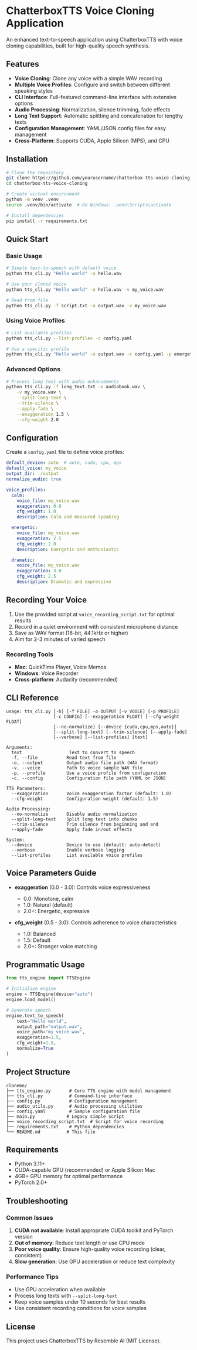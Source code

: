 # ChatterboxTTS Voice Cloning Application

An enhanced text-to-speech application using ChatterboxTTS with voice cloning capabilities, built for high-quality speech synthesis.

## Features

- **Voice Cloning**: Clone any voice with a simple WAV recording
- **Multiple Voice Profiles**: Configure and switch between different speaking styles
- **CLI Interface**: Full-featured command-line interface with extensive options
- **Audio Processing**: Normalization, silence trimming, fade effects
- **Long Text Support**: Automatic splitting and concatenation for lengthy texts
- **Configuration Management**: YAML/JSON config files for easy management
- **Cross-Platform**: Supports CUDA, Apple Silicon (MPS), and CPU

## Installation

```bash
# Clone the repository
git clone https://github.com/yourusername/chatterbox-tts-voice-cloning.git
cd chatterbox-tts-voice-cloning

# Create virtual environment
python -m venv .venv
source .venv/bin/activate  # On Windows: .venv\Scripts\activate

# Install dependencies
pip install -r requirements.txt
```

## Quick Start

### Basic Usage

```bash
# Simple text-to-speech with default voice
python tts_cli.py "Hello world" -o hello.wav

# Use your cloned voice
python tts_cli.py "Hello world" -o hello.wav -v my_voice.wav

# Read from file
python tts_cli.py -f script.txt -o output.wav -v my_voice.wav
```

### Using Voice Profiles

```bash
# List available profiles
python tts_cli.py --list-profiles -c config.yaml

# Use a specific profile
python tts_cli.py "Hello world" -o output.wav -c config.yaml -p energetic
```

### Advanced Options

```bash
# Process long text with audio enhancements
python tts_cli.py -f long_text.txt -o audiobook.wav \
    -v my_voice.wav \
    --split-long-text \
    --trim-silence \
    --apply-fade \
    --exaggeration 1.5 \
    --cfg-weight 2.0
```

## Configuration

Create a `config.yaml` file to define voice profiles:

```yaml
default_device: auto  # auto, cuda, cpu, mps
default_voice: my_voice
output_dir: ./output
normalize_audio: true

voice_profiles:
  calm:
    voice_file: my_voice.wav
    exaggeration: 0.0
    cfg_weight: 1.0
    description: Calm and measured speaking

  energetic:
    voice_file: my_voice.wav
    exaggeration: 2.5
    cfg_weight: 2.0
    description: Energetic and enthusiastic

  dramatic:
    voice_file: my_voice.wav
    exaggeration: 3.0
    cfg_weight: 2.5
    description: Dramatic and expressive
```

## Recording Your Voice

1. Use the provided script at `voice_recording_script.txt` for optimal results
2. Record in a quiet environment with consistent microphone distance
3. Save as WAV format (16-bit, 44.1kHz or higher)
4. Aim for 2-3 minutes of varied speech

### Recording Tools
- **Mac**: QuickTime Player, Voice Memos
- **Windows**: Voice Recorder
- **Cross-platform**: Audacity (recommended)

## CLI Reference

```
usage: tts_cli.py [-h] [-f FILE] -o OUTPUT [-v VOICE] [-p PROFILE] 
                  [-c CONFIG] [--exaggeration FLOAT] [--cfg-weight FLOAT]
                  [--no-normalize] [--device {cuda,cpu,mps,auto}]
                  [--split-long-text] [--trim-silence] [--apply-fade]
                  [--verbose] [--list-profiles] [text]

Arguments:
  text                  Text to convert to speech
  -f, --file           Read text from file
  -o, --output         Output audio file path (WAV format)
  -v, --voice          Path to voice sample WAV file
  -p, --profile        Use a voice profile from configuration
  -c, --config         Configuration file path (YAML or JSON)
  
TTS Parameters:
  --exaggeration       Voice exaggeration factor (default: 1.0)
  --cfg-weight         Configuration weight (default: 1.5)
  
Audio Processing:
  --no-normalize       Disable audio normalization
  --split-long-text    Split long text into chunks
  --trim-silence       Trim silence from beginning and end
  --apply-fade         Apply fade in/out effects
  
System:
  --device             Device to use (default: auto-detect)
  --verbose            Enable verbose logging
  --list-profiles      List available voice profiles
```

## Voice Parameters Guide

- **exaggeration** (0.0 - 3.0): Controls voice expressiveness
  - 0.0: Monotone, calm
  - 1.0: Natural (default)
  - 2.0+: Energetic, expressive

- **cfg_weight** (0.5 - 3.0): Controls adherence to voice characteristics
  - 1.0: Balanced
  - 1.5: Default
  - 2.0+: Stronger voice matching

## Programmatic Usage

```python
from tts_engine import TTSEngine

# Initialize engine
engine = TTSEngine(device="auto")
engine.load_model()

# Generate speech
engine.text_to_speech(
    text="Hello world",
    output_path="output.wav",
    voice_path="my_voice.wav",
    exaggeration=1.5,
    cfg_weight=1.5,
    normalize=True
)
```

## Project Structure

```
cloneme/
├── tts_engine.py       # Core TTS engine with model management
├── tts_cli.py          # Command-line interface
├── config.py           # Configuration management
├── audio_utils.py      # Audio processing utilities
├── config.yaml         # Sample configuration file
├── main.py            # Legacy simple script
├── voice_recording_script.txt  # Script for voice recording
├── requirements.txt    # Python dependencies
└── README.md          # This file
```

## Requirements

- Python 3.11+
- CUDA-capable GPU (recommended) or Apple Silicon Mac
- 4GB+ GPU memory for optimal performance
- PyTorch 2.0+

## Troubleshooting

### Common Issues

1. **CUDA not available**: Install appropriate CUDA toolkit and PyTorch version
2. **Out of memory**: Reduce text length or use CPU mode
3. **Poor voice quality**: Ensure high-quality voice recording (clear, consistent)
4. **Slow generation**: Use GPU acceleration or reduce text complexity

### Performance Tips

- Use GPU acceleration when available
- Process long texts with `--split-long-text`
- Keep voice samples under 10 seconds for best results
- Use consistent recording conditions for voice samples

## License

This project uses ChatterboxTTS by Resemble AI (MIT License).